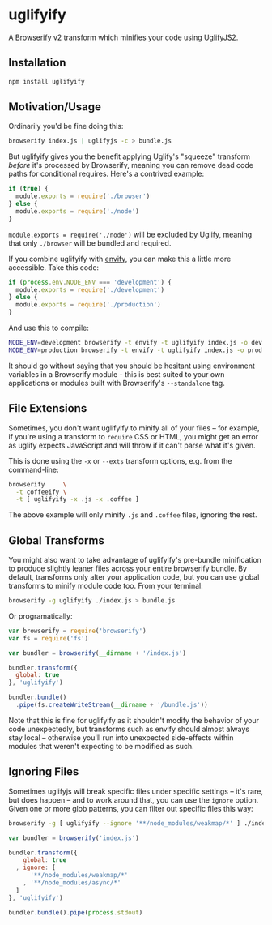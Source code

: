 # uglifyify

A [Browserify](http://browserify.org) v2 transform which minifies your code
using [UglifyJS2](https://github.com/mishoo/UglifyJS2).

## Installation

``` bash
npm install uglifyify
```

## Motivation/Usage

Ordinarily you'd be fine doing this:

``` bash
browserify index.js | uglifyjs -c > bundle.js
```

But uglifyify gives you the benefit applying Uglify's "squeeze" transform
*before* it's processed by Browserify, meaning you can remove dead code paths
for conditional requires. Here's a contrived example:

``` javascript
if (true) {
  module.exports = require('./browser')
} else {
  module.exports = require('./node')
}
```

`module.exports = require('./node')` will be excluded by Uglify, meaning that
only `./browser` will be bundled and required.

If you combine uglifyify with [envify](http://github.com/hughsk/envify), you
can make this a little more accessible. Take this code:

``` javascript
if (process.env.NODE_ENV === 'development') {
  module.exports = require('./development')
} else {
  module.exports = require('./production')
}
```

And use this to compile:

``` bash
NODE_ENV=development browserify -t envify -t uglifyify index.js -o dev.js &&
NODE_ENV=production browserify -t envify -t uglifyify index.js -o prod.js
```

It should go without saying that you should be hesitant using environment
variables in a Browserify module - this is best suited to your own
applications or modules built with Browserify's `--standalone` tag.

## File Extensions

Sometimes, you don't want uglifyify to minify all of your files – for example,
if you're using a transform to `require` CSS or HTML, you might get an error
as uglify expects JavaScript and will throw if it can't parse what it's given.

This is done using the `-x` or `--exts` transform options, e.g. from the
command-line:

``` bash
browserify     \
  -t coffeeify \
  -t [ uglifyify -x .js -x .coffee ]
```

The above example will only minify `.js` and `.coffee` files, ignoring the rest.

## Global Transforms

You might also want to take advantage of uglifyify's pre-bundle minification
to produce slightly leaner files across your entire browserify bundle. By
default, transforms only alter your application code, but you can use global
transforms to minify module code too. From your terminal:

``` bash
browserify -g uglifyify ./index.js > bundle.js
```

Or programatically:

``` javascript
var browserify = require('browserify')
var fs = require('fs')

var bundler = browserify(__dirname + '/index.js')

bundler.transform({
  global: true
}, 'uglifyify')

bundler.bundle()
  .pipe(fs.createWriteStream(__dirname + '/bundle.js'))
```

Note that this is fine for uglifyify as it shouldn't modify the behavior of
your code unexpectedly, but transforms such as envify should almost always
stay local – otherwise you'll run into unexpected side-effects within modules
that weren't expecting to be modified as such.

## Ignoring Files

Sometimes uglifyjs will break specific files under specific settings – it's
rare, but does happen – and to work around that, you can use the `ignore`
option. Given one or more glob patterns, you can filter out specific files
this way:

``` bash
browserify -g [ uglifyify --ignore '**/node_modules/weakmap/*' ] ./index.js
```

``` javascript
var bundler = browserify('index.js')

bundler.transform({
    global: true
  , ignore: [
      '**/node_modules/weakmap/*'
    , '**/node_modules/async/*'
  ]
}, 'uglifyify')

bundler.bundle().pipe(process.stdout)
```
